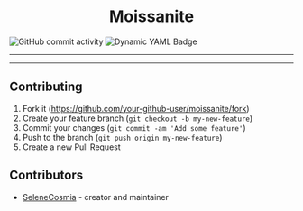 <h1 align="center">Moissanite</h1>

![GitHub commit activity](https://img.shields.io/github/commit-activity/t/SeleneCosmia/moissanite?style=flat&logo=github&label=total%20commits&color=%2398971A&link=https%3A%2F%2Fgithub.com%2FSeleneCosmia%2Fmoissanite%2Fcommits%2Fmaster%2F)
![Dynamic YAML Badge](https://img.shields.io/badge/dynamic/yaml?url=https%3A%2F%2Fraw.githubusercontent.com%2FSeleneCosmia%2Fmoissanite%2Fmaster%2Fshard.yml&query=%24.crystal&prefix=v&style=flat&logo=crystal&label=crystal&labelColor=1d2021&color=3c3836)
<hr>


---
## Contributing

1. Fork it (<https://github.com/your-github-user/moissanite/fork>)
2. Create your feature branch (`git checkout -b my-new-feature`)
3. Commit your changes (`git commit -am 'Add some feature'`)
4. Push to the branch (`git push origin my-new-feature`)
5. Create a new Pull Request

## Contributors

- [SeleneCosmia](https://github.com/your-github-user) - creator and maintainer
